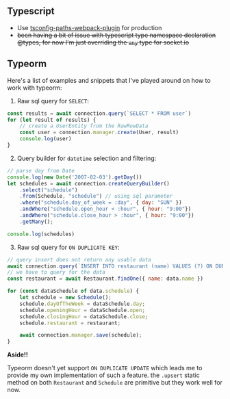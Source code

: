 ## Typescript ##

- Use [tsconfig-paths-webpack-plugin](https://github.com/dividab/tsconfig-paths-webpack-plugin/blob/master/example/webpack.config.js) for production
- ~~been having a bit of issue with typescript type namespace declaration @types, for now I'm just overriding the `any` type for socket.io~~

## Typeorm ##

Here's a list of examples and snippets that I've played around on how to work with typeorm:

1. Raw sql query for `SELECT`:
```js
const results = await connection.query(`SELECT * FROM user`)
for (let result of results) {
    // create a UserEntity from the RawRowData
    const user = connection.manager.create(User, result)
    console.log(user)
}
```

2. Query builder for `datetime` selection and filtering:
```js
// parse day from Date
console.log(new Date('2007-02-03').getDay())
let schedules = await connection.createQueryBuilder()
    .select("schedule")
    .from(Schedule, "schedule") // using sql parameter
    .where("schedule.day_of_week = :day", { day: "SUN" })
    .andWhere("schedule.open_hour < :hour", { hour: "9:00"})
    .andWhere("schedule.close_hour > :hour", { hour: "9:00"})
    .getMany();

console.log(schedules)
```

3. Raw sql query for `ON DUPLICATE KEY`:
```js
// query insert does not return any usable data
await connection.query(`INSERT INTO restaurant (name) VALUES (?) ON DUPLICATE KEY UPDATE name=?;`, [data.name, data.name])
// we have to query for the data
const restaurant = await Restaurant.findOne({ name: data.name })

for (const dataSchedule of data.schedule) {
    let schedule = new Schedule();
    schedule.dayOfTheWeek = dataSchedule.day;
    schedule.openingHour = dataSchedule.open;
    schedule.closingHour = dataSchedule.close;
    schedule.restaurant = restaurant;

    await connection.manager.save(schedule);
}
```

**Aside!!**

Typeorm doesn't yet support `ON DUPLICATE UPDATE` which leads me to provide my own implementation of such a feature. the `.upsert` static method on both `Restaurant` and `Schedule` are primitive but they work well for now.
